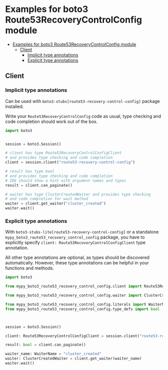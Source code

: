 <a id="examples-for-boto3-route53recoverycontrolconfig-module"></a>

# Examples for boto3 Route53RecoveryControlConfig module

- [Examples for boto3 Route53RecoveryControlConfig module](#examples-for-boto3-route53recoverycontrolconfig-module)
  - [Client](#client)
    - [Implicit type annotations](#implicit-type-annotations)
    - [Explicit type annotations](#explicit-type-annotations)

<a id="client"></a>

## Client

<a id="implicit-type-annotations"></a>

### Implicit type annotations

Can be used with `boto3-stubs[route53-recovery-control-config]` package
installed.

Write your `Route53RecoveryControlConfig` code as usual, type checking and code
completion should work out of the box.

```python
import boto3


session = boto3.Session()

# client has type Route53RecoveryControlConfigClient
# and provides type checking and code completion
client = session.client("route53-recovery-control-config")

# result has type bool
# and provides type checking and code completion
# IDE should show a hint with argument names and types
result = client.can_paginate()

# waiter has type ClusterCreatedWaiter and provides type checking
# and code completion for wait method
waiter = client.get_waiter("cluster_created")
waiter.wait()
```

<a id="explicit-type-annotations"></a>

### Explicit type annotations

With `boto3-stubs-lite[route53-recovery-control-config]` or a standalone
`mypy_boto3_route53_recovery_control_config` package, you have to explicitly
specify `client: Route53RecoveryControlConfigClient` type annotation.

All other type annotations are optional, as types should be discovered
automatically. However, these type annotations can be helpful in your functions
and methods.

```python
import boto3

from mypy_boto3_route53_recovery_control_config.client import Route53RecoveryControlConfigClient

from mypy_boto3_route53_recovery_control_config.waiter import ClusterCreatedWaiter

from mypy_boto3_route53_recovery_control_config.literals import WaiterName
from mypy_boto3_route53_recovery_control_config.type_defs import bool



session = boto3.Session()

client: Route53RecoveryControlConfigClient = session.client("route53-recovery-control-config")

result: bool = client.can_paginate()

waiter_name: WaiterName = "cluster_created"
waiter: ClusterCreatedWaiter = client.get_waiter(waiter_name)
waiter.wait()
```
